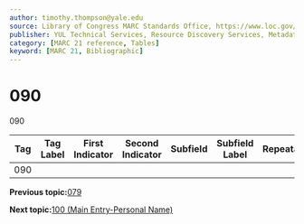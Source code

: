 ```yaml
---
author: timothy.thompson@yale.edu
source: Library of Congress MARC Standards Office, https://www.loc.gov/marc/bibliographic/bd090.html
publisher: YUL Technical Services, Resource Discovery Services, Metadata Services Unit
category: [MARC 21 reference, Tables]
keyword: [MARC 21, Bibliographic]
---
```


# 090

090

|Tag|Tag Label|First Indicator|Second Indicator|Subfield|Subfield Label|Repeatable|
|---|---------|---------------|----------------|--------|--------------|----------|
|090| | | | | | |

**Previous topic:**[079](../tables/079_bib_table.md)

**Next topic:**[100 \(Main Entry-Personal Name\)](../tables/100_bib_table.md)

